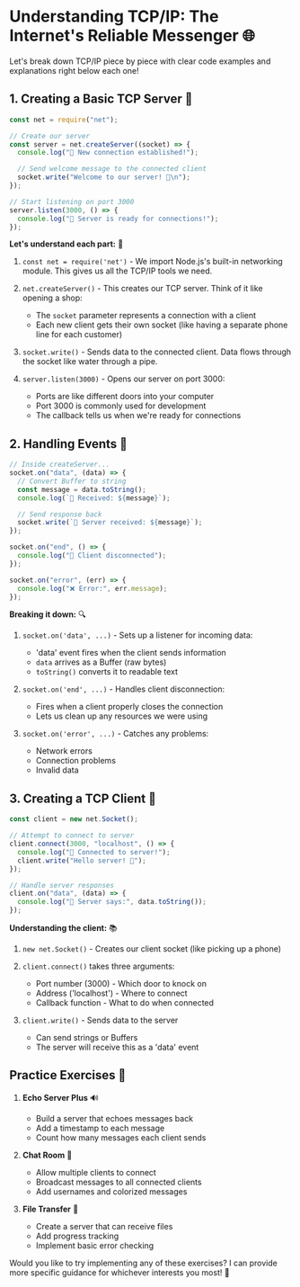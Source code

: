 # Understanding TCP/IP: The Internet's Reliable Messenger 🌐

Let's break down TCP/IP piece by piece with clear code examples and explanations right below each one!

## 1. Creating a Basic TCP Server 🏰

```javascript
const net = require("net");

// Create our server
const server = net.createServer((socket) => {
  console.log("🎉 New connection established!");

  // Send welcome message to the connected client
  socket.write("Welcome to our server! 👋\n");
});

// Start listening on port 3000
server.listen(3000, () => {
  console.log("🚀 Server is ready for connections!");
});
```

**Let's understand each part:** 📝

1. `const net = require('net')` - We import Node.js's built-in networking module. This gives us all the TCP/IP tools we need.

2. `net.createServer()` - This creates our TCP server. Think of it like opening a shop:

   - The `socket` parameter represents a connection with a client
   - Each new client gets their own socket (like having a separate phone line for each customer)

3. `socket.write()` - Sends data to the connected client. Data flows through the socket like water through a pipe.

4. `server.listen(3000)` - Opens our server on port 3000:
   - Ports are like different doors into your computer
   - Port 3000 is commonly used for development
   - The callback tells us when we're ready for connections

## 2. Handling Events 📡

```javascript
// Inside createServer...
socket.on("data", (data) => {
  // Convert Buffer to string
  const message = data.toString();
  console.log(`📩 Received: ${message}`);

  // Send response back
  socket.write(`🔄 Server received: ${message}`);
});

socket.on("end", () => {
  console.log("👋 Client disconnected");
});

socket.on("error", (err) => {
  console.log("❌ Error:", err.message);
});
```

**Breaking it down:** 🔍

1. `socket.on('data', ...)` - Sets up a listener for incoming data:

   - 'data' event fires when the client sends information
   - `data` arrives as a Buffer (raw bytes)
   - `toString()` converts it to readable text

2. `socket.on('end', ...)` - Handles client disconnection:

   - Fires when a client properly closes the connection
   - Lets us clean up any resources we were using

3. `socket.on('error', ...)` - Catches any problems:
   - Network errors
   - Connection problems
   - Invalid data

## 3. Creating a TCP Client 🤝

```javascript
const client = new net.Socket();

// Attempt to connect to server
client.connect(3000, "localhost", () => {
  console.log("🔌 Connected to server!");
  client.write("Hello server! 👋");
});

// Handle server responses
client.on("data", (data) => {
  console.log("📨 Server says:", data.toString());
});
```

**Understanding the client:** 📚

1. `new net.Socket()` - Creates our client socket (like picking up a phone)

2. `client.connect()` takes three arguments:

   - Port number (3000) - Which door to knock on
   - Address ('localhost') - Where to connect
   - Callback function - What to do when connected

3. `client.write()` - Sends data to the server
   - Can send strings or Buffers
   - The server will receive this as a 'data' event

## Practice Exercises 💪

1. **Echo Server Plus** 🔊
   - Build a server that echoes messages back
   - Add a timestamp to each message
   - Count how many messages each client sends
2. **Chat Room** 💭

   - Allow multiple clients to connect
   - Broadcast messages to all connected clients
   - Add usernames and colorized messages

3. **File Transfer** 📂
   - Create a server that can receive files
   - Add progress tracking
   - Implement basic error checking

Would you like to try implementing any of these exercises? I can provide more specific guidance for whichever interests you most! 🚀
